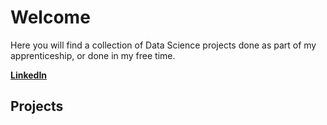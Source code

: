 # Welcome
Here you will find a collection of Data Science projects done as part of my apprenticeship, or done in my free time.

**[LinkedIn](https://www.linkedin.com/in/hannah-reiss-6164b6253)**

## Projects
